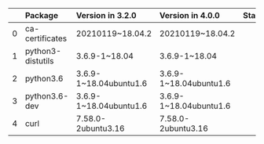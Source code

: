 <!-- markdown-link-check-disable -->

|    | Package           | Version in 3.2.0       | Version in 4.0.0       | Status   |
|---:|:------------------|:-----------------------|:-----------------------|:---------|
|  0 | ca-certificates   | 20210119~18.04.2       | 20210119~18.04.2       |          |
|  1 | python3-distutils | 3.6.9-1~18.04          | 3.6.9-1~18.04          |          |
|  2 | python3.6         | 3.6.9-1~18.04ubuntu1.6 | 3.6.9-1~18.04ubuntu1.6 |          |
|  3 | python3.6-dev     | 3.6.9-1~18.04ubuntu1.6 | 3.6.9-1~18.04ubuntu1.6 |          |
|  4 | curl              | 7.58.0-2ubuntu3.16     | 7.58.0-2ubuntu3.16     |          |